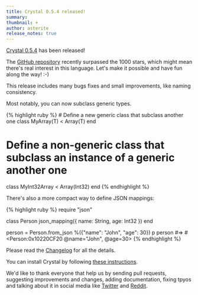 ```yaml
---
title: Crystal 0.5.4 released!
summary:
thumbnail: +
author: asterite
release_notes: true
---
```


[Crystal 0.5.4](https://github.com/crystal-lang/crystal/releases/tag/0.5.4) has been released!

The [GitHub repository](https://github.com/crystal-lang/crystal) recently surpassed the 1000 stars,
which might mean there's real interest in this language.
Let's make it possible and have fun along the way! :-)

This release includes many bugs fixes and small improvements, like naming consistency.

Most notably, you can now subclass generic types.

<div class="code_section">{% highlight ruby %}
# Define a new generic class that subclass another one
class MyArray(T) &lt; Array(T)
end

# Define a non-generic class that subclass an instance of a generic another one
class MyInt32Array < Array(Int32)
end
{% endhighlight %}</div>

There's also a more compact way to define JSON mappings:

<div class="code_section">{% highlight ruby %}
require "json"

class Person
json_mapping({
name: String,
age: Int32
})
end

person = Person.from_json %({"name": "John", "age": 30})
p person #=> #<Person:0x10220CF20 @name="John", @age=30>
{% endhighlight %}</div>

Please read the [Changelog](https://github.com/crystal-lang/crystal/releases/tag/0.5.4) for all the details.

You can install Crystal by following [these instructions](/install).

We'd like to thank everyone that help us by sending pull requests, suggesting improvements and changes,
adding documentation, fixing tpyos and talking about it in social media like [Twitter](https://twitter.com/search?q=crystal-lang.org)
and [Reddit](http://www.reddit.com/r/crystal_programming).
